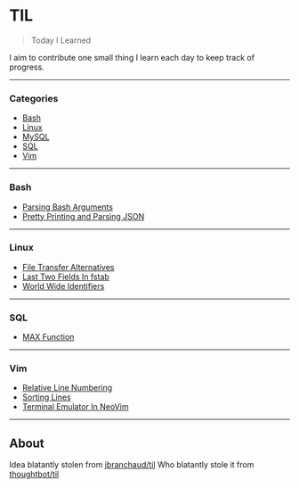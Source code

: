# TIL

> Today I Learned

I aim to contribute one small thing I learn each day to keep track of progress.

---

### Categories

* [Bash](#bash)
* [Linux](#linux)
* [MySQL](#mysql)
* [SQL](#sql)
* [Vim](#vim)

---

### Bash

- [Parsing Bash Arguments](bash/parsing-bash-arguments.md)
- [Pretty Printing and Parsing JSON](bash/pretty-printing-and-parsing-json.md)

---

### Linux

- [File Transfer Alternatives](linux/file-transfer-alternatives.md)
- [Last Two Fields In fstab](linux/last-two-fields-in-fstab.md)
- [World Wide Identifiers](linux/world-wide-identifiers.md)

---

### SQL

- [MAX Function](sql/max-function.md)

---

### Vim

- [Relative Line Numbering](vim/relative-line-numbering.md)
- [Sorting Lines](vim/sorting-lines.md)
- [Terminal Emulator In NeoVim](vim/terminal-emulator-in-neovim.md)

---

## About

Idea blatantly stolen from [jbranchaud/til](https://github.com/jbranchaud/til)
Who blatantly stole it from [thoughtbot/til](https://github.com/thoughtbot/til)
